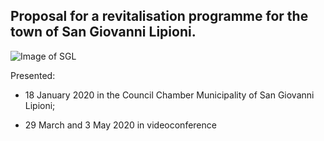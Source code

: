 ## Proposal for a revitalisation programme for the town of San Giovanni Lipioni.

![Image of SGL](/masonry/m-c.jpg)

Presented:

* 18 January 2020 in the Council Chamber Municipality of San Giovanni Lipioni;

* 29 March and 3 May 2020 in videoconference